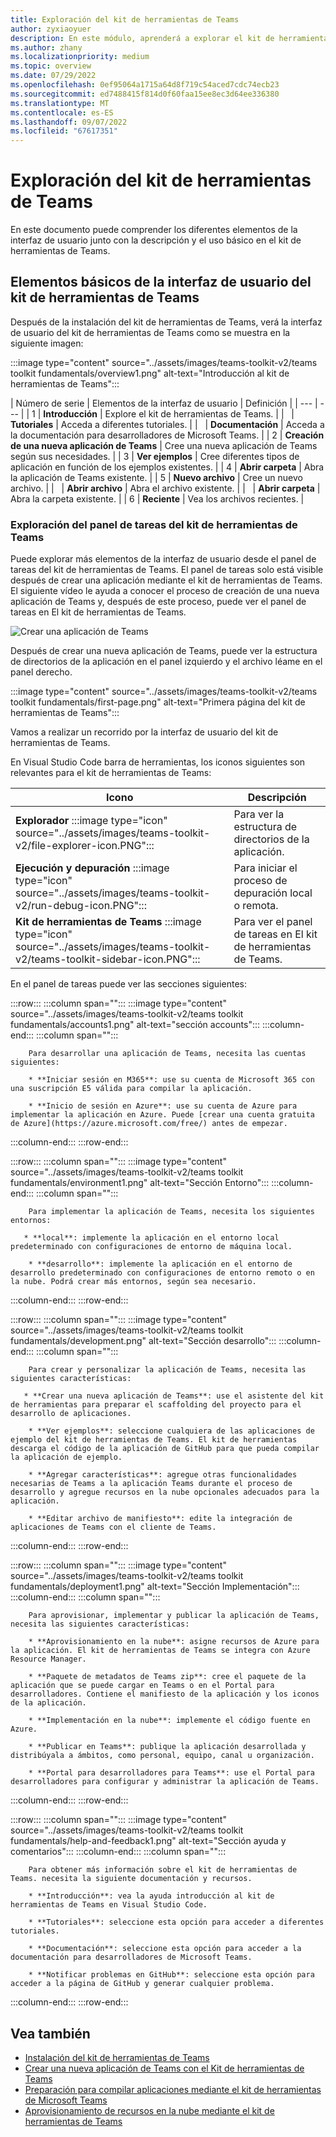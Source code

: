 ```yaml
---
title: Exploración del kit de herramientas de Teams
author: zyxiaoyuer
description: En este módulo, aprenderá a explorar el kit de herramientas de Teams.
ms.author: zhany
ms.localizationpriority: medium
ms.topic: overview
ms.date: 07/29/2022
ms.openlocfilehash: 0ef95064a1715a64d8f719c54aced7cdc74ecb23
ms.sourcegitcommit: ed7488415f814d0f60faa15ee8ec3d64ee336380
ms.translationtype: MT
ms.contentlocale: es-ES
ms.lasthandoff: 09/07/2022
ms.locfileid: "67617351"
---
```

# <a name="explore-teams-toolkit"></a>Exploración del kit de herramientas de Teams

En este documento puede comprender los diferentes elementos de la interfaz de usuario junto con la descripción y el uso básico en el kit de herramientas de Teams.

## <a name="teams-toolkit-basic-ui-elements"></a>Elementos básicos de la interfaz de usuario del kit de herramientas de Teams

Después de la instalación del kit de herramientas de Teams, verá la interfaz de usuario del kit de herramientas de Teams como se muestra en la siguiente imagen:

:::image type="content" source="../assets/images/teams-toolkit-v2/teams toolkit fundamentals/overview1.png" alt-text="Introducción al kit de herramientas de Teams":::

| Número de serie | Elementos de la interfaz de usuario | Definición |
| --- | --- |
| 1 | **Introducción** | Explore el kit de herramientas de Teams. |
| &nbsp; | **Tutoriales** | Acceda a diferentes tutoriales. |
| &nbsp; | **Documentación** | Acceda a la documentación para desarrolladores de Microsoft Teams. |
| 2 | **Creación de una nueva aplicación de Teams** | Cree una nueva aplicación de Teams según sus necesidades. |
| 3 | **Ver ejemplos** | Cree diferentes tipos de aplicación en función de los ejemplos existentes. |
| 4 | **Abrir carpeta** | Abra la aplicación de Teams existente. |
| 5 | **Nuevo archivo** | Cree un nuevo archivo. |
| &nbsp; | **Abrir archivo** | Abra el archivo existente. |
| &nbsp; | **Abrir carpeta** | Abra la carpeta existente. |
| 6 | **Reciente** | Vea los archivos recientes. |

### <a name="exploring-the-teams-toolkit-task-pane"></a>Exploración del panel de tareas del kit de herramientas de Teams

Puede explorar más elementos de la interfaz de usuario desde el panel de tareas del kit de herramientas de Teams. El panel de tareas solo está visible después de crear una aplicación mediante el kit de herramientas de Teams. El siguiente vídeo le ayuda a conocer el proceso de creación de una nueva aplicación de Teams y, después de este proceso, puede ver el panel de tareas en El kit de herramientas de Teams.

   ![Crear una aplicación de Teams](~/assets/videos/javascript-tab-app1.gif)

Después de crear una nueva aplicación de Teams, puede ver la estructura de directorios de la aplicación en el panel izquierdo y el archivo léame en el panel derecho.

:::image type="content" source="../assets/images/teams-toolkit-v2/teams toolkit fundamentals/first-page.png" alt-text="Primera página del kit de herramientas de Teams":::

Vamos a realizar un recorrido por la interfaz de usuario del kit de herramientas de Teams.

 En Visual Studio Code barra de herramientas, los iconos siguientes son relevantes para el kit de herramientas de Teams:

| Icono | Descripción |
| --- | --- |
| **Explorador** :::image type="icon" source="../assets/images/teams-toolkit-v2/file-explorer-icon.PNG":::  | Para ver la estructura de directorios de la aplicación. |
| **Ejecución y depuración** :::image type="icon" source="../assets/images/teams-toolkit-v2/run-debug-icon.PNG":::  | Para iniciar el proceso de depuración local o remota. |
| **Kit de herramientas de Teams** :::image type="icon" source="../assets/images/teams-toolkit-v2/teams-toolkit-sidebar-icon.PNG"::: | Para ver el panel de tareas en El kit de herramientas de Teams. |

En el panel de tareas puede ver las secciones siguientes:

:::row:::
   :::column span="":::
      :::image type="content" source="../assets/images/teams-toolkit-v2/teams toolkit fundamentals/accounts1.png" alt-text="sección accounts":::
   :::column-end:::
   :::column span="":::

        Para desarrollar una aplicación de Teams, necesita las cuentas siguientes:
        
        * **Iniciar sesión en M365**: use su cuenta de Microsoft 365 con una suscripción E5 válida para compilar la aplicación.

        * **Inicio de sesión en Azure**: use su cuenta de Azure para implementar la aplicación en Azure. Puede [crear una cuenta gratuita de Azure](https://azure.microsoft.com/free/) antes de empezar.
   :::column-end:::
:::row-end:::

:::row:::
   :::column span="":::
      :::image type="content" source="../assets/images/teams-toolkit-v2/teams toolkit fundamentals/environment1.png" alt-text="Sección Entorno":::
   :::column-end:::
   :::column span="":::

        Para implementar la aplicación de Teams, necesita los siguientes entornos:
        
       * **local**: implemente la aplicación en el entorno local predeterminado con configuraciones de entorno de máquina local.

        * **desarrollo**: implemente la aplicación en el entorno de desarrollo predeterminado con configuraciones de entorno remoto o en la nube. Podrá crear más entornos, según sea necesario.
   :::column-end:::
:::row-end:::

:::row:::
   :::column span="":::
      :::image type="content" source="../assets/images/teams-toolkit-v2/teams toolkit fundamentals/development.png" alt-text="Sección desarrollo":::
   :::column-end:::
   :::column span="":::

        Para crear y personalizar la aplicación de Teams, necesita las siguientes características:
        
       * **Crear una nueva aplicación de Teams**: use el asistente del kit de herramientas para preparar el scaffolding del proyecto para el desarrollo de aplicaciones.

        * **Ver ejemplos**: seleccione cualquiera de las aplicaciones de ejemplo del kit de herramientas de Teams. El kit de herramientas descarga el código de la aplicación de GitHub para que pueda compilar la aplicación de ejemplo.
        
        * **Agregar características**: agregue otras funcionalidades necesarias de Teams a la aplicación Teams durante el proceso de desarrollo y agregue recursos en la nube opcionales adecuados para la aplicación.
       
        * **Editar archivo de manifiesto**: edite la integración de aplicaciones de Teams con el cliente de Teams.
   :::column-end:::
:::row-end:::

:::row:::
   :::column span="":::
      :::image type="content" source="../assets/images/teams-toolkit-v2/teams toolkit fundamentals/deployment1.png" alt-text="Sección Implementación":::
   :::column-end:::
   :::column span="":::

        Para aprovisionar, implementar y publicar la aplicación de Teams, necesita las siguientes características:
        
        * **Aprovisionamiento en la nube**: asigne recursos de Azure para la aplicación. El kit de herramientas de Teams se integra con Azure Resource Manager.

        * **Paquete de metadatos de Teams zip**: cree el paquete de la aplicación que se puede cargar en Teams o en el Portal para desarrolladores. Contiene el manifiesto de la aplicación y los iconos de la aplicación.
        
        * **Implementación en la nube**: implemente el código fuente en Azure.
       
        * **Publicar en Teams**: publique la aplicación desarrollada y distribúyala a ámbitos, como personal, equipo, canal u organización.
        
        * **Portal para desarrolladores para Teams**: use el Portal para desarrolladores para configurar y administrar la aplicación de Teams. 
   :::column-end:::
:::row-end:::

:::row:::
   :::column span="":::
      :::image type="content" source="../assets/images/teams-toolkit-v2/teams toolkit fundamentals/help-and-feedback1.png" alt-text="Sección ayuda y comentarios":::
   :::column-end:::
   :::column span="":::

        Para obtener más información sobre el kit de herramientas de Teams. necesita la siguiente documentación y recursos.
        
        * **Introducción**: vea la ayuda introducción al kit de herramientas de Teams en Visual Studio Code.

        * **Tutoriales**: seleccione esta opción para acceder a diferentes tutoriales.
        
        * **Documentación**: seleccione esta opción para acceder a la documentación para desarrolladores de Microsoft Teams.
       
        * **Notificar problemas en GitHub**: seleccione esta opción para acceder a la página de GitHub y generar cualquier problema.
   :::column-end:::
:::row-end:::

## <a name="see-also"></a>Vea también

* [Instalación del kit de herramientas de Teams](install-Teams-Toolkit.md)
* [Crear una nueva aplicación de Teams con el Kit de herramientas de Teams](create-new-project.md)
* [Preparación para compilar aplicaciones mediante el kit de herramientas de Microsoft Teams](build-environments.md)
* [Aprovisionamiento de recursos en la nube mediante el kit de herramientas de Teams](provision.md)

<!--  
:::image type="content" source="../assets/images/teams-toolkit-v2/teams toolkit fundamentals/ui-elements.png" alt-text="UI Elements":::

|Section|Features|Details
|---------|---------|--------|
| **1. ACCOUNTS** | &nbsp; | &nbsp; |
| &nbsp; |Microsoft 365 account|  Use your Microsoft 365 account with a valid E5 subscription for building your app.|
| &nbsp; | Azure Account |  Use your Azure account for deploying app on Azure. You can [create a free Azure account](https://azure.microsoft.com/free/) before you start.|
|**2.ENVIRONMENT** |  &nbsp; | &nbsp;|
| &nbsp; |Local |Deploy your app in the default local environment with local machine environment configurations.|
| &nbsp; | Dev |Deploy your app in the default dev environment with remote or cloud environment configurations. You can create more environments, as you need.|
| **3.DEVELOPMENT** | &nbsp; | &nbsp; |
| &nbsp; | Create a new Teams app | Teams Toolkit helps you to create and customize your Teams app project that makes the Teams app development work simpler. Create a new Teams app helps you to start with Teams app development by creating new Teams project using Teams Toolkit either by using **Create new project**|
| &nbsp; | View Samples | Select any of Teams Toolkit's sample apps. The toolkit downloads the app code from GitHub, and you can build the sample app.|
| &nbsp; | Add Features | It helps you to add additional Teams capabilities such as **Tab** or **Bot** or **Message extension** or **Command bot** or **Notification bot**, or **SSO enabled tab** optionally add Azure resources such as **Azure SQL Database** or **Azure Key Vault**, or **Azure function** or **Azure API Management** which fits your development needs to your current Teams app. You can also add **API connection** or **Single Sign-on** or **CI/CD workflows** for your Teams app.
| &nbsp; | Edit Manifest file | It helps you customize manifest file based on the app requirements |
| **4.DEPLOYMENT** | &nbsp; | &nbsp; |
| &nbsp;| Provision in the cloud | Allocate Azure resources for your application. Teams Toolkit is integrated with Azure Resource Manager.|
| &nbsp; | Zip Teams metadata package| Create the app package that can be uploaded to Teams or Developer Portal. It contains the app manifest and app icons. |
| &nbsp; | Deploy to the cloud| Deploy the source code to Azure.|
| &nbsp; | Publish to Teams| Publish your developed app and distribute it to scopes, such as personal, team, channel, or organization.|
| &nbsp; | Developer Portal for Teams| It is the primary tool for configuring, distributing, and managing your Microsoft Teams apps. You can collaborate with colleagues on your app, set up runtime environments, and much more. |
| **5.HELP AND FEEDBACK** | &nbsp; | &nbsp; |
| &nbsp; | Get Started |  View the Teams Toolkit Get started help within Visual Studio Code.|
| &nbsp; | Tutorials| Select to access different tutorials.|
| &nbsp; | Documentation| Select to access the Microsoft Teams Developer Documentation.|
| &nbsp; | Report issues on GitHub| It helps to get **Quick support** from product expert. Browse the existing issues before you create a new one, or visit [StackOverflow tag `teams-toolkit`](https://stackoverflow.com/questions/tagged/teams-toolkit) to submit feedback.|
| **6.Explorer** | &nbsp; | &nbsp; |
 &nbsp; | &nbsp; | It helps to view the directory structure of your app.|
| **7.Run and Debug** | &nbsp; | &nbsp; |
 &nbsp; | &nbsp; | To start the local or remote debug process.|
-->

